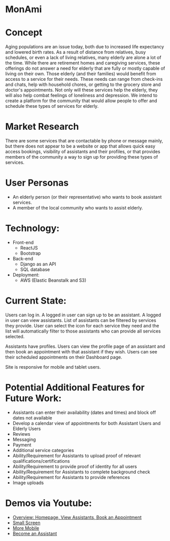 # MonAmi

# Concept
Aging populations are an issue today, both due to increased life expectancy and lowered birth rates. As a result of distance from relatives, busy schedules, or even a lack of living relatives, many elderly are alone a lot of the time. While there are retirement homes and caregiving services, these offerings do not answer a need for elderly that are fully or mostly capable of living on their own. Those elderly (and their families) would benefit from access to a service for their needs. These needs can range from check-ins and chats, help with household chores, or getting to the grocery store and doctor's appointments. Not only will these services help the elderly, they will also help combat feelings of loneliness and depression. We intend to create a platform for the community that would allow people to offer and schedule these types of services for elderly.

# Market Research
There are some services that are contactable by phone or message mainly, but there does not appear to be a website or app that allows quick easy access bookings, visibility of assistants and their profiles, or that provides members of the community a way to sign up for providing these types of services.

# User Personas
  - An elderly person (or their representative) who wants to book assistant services.
  - A member of the local community who wants to assist elderly.

# Technology:
  - Front-end
      - ReactJS
      - Bootstrap
  - Back-end
      - Django as an API
      - SQL database
  - Deployment:
      - AWS (Elastic Beanstalk and S3)

# Current State:
Users can log in.  A logged in user can sign up to be an assistant.  A logged in user can view assistants.  List of assistants can be filtered by services they provide.  User can select the icon for each service they need and the list will automatically filter to those assistants who can provide all services selected.

Assistants have profiles.  Users can view the profile page of an assistant and then book an appointment with that assistant if they wish.  Users can see their scheduled appointments on their Dashboard page.

Site is responsive for mobile and tablet users.

# Potential Additional Features for Future Work:
- Assistants can enter their availability (dates and times) and block off dates not available
- Develop a calendar view of appointments for both Assistant Users and Elderly Users
- Reviews
- Messaging
- Payment
- Additional service categories
- Ability/Requirement for Assistants to upload proof of relevant qualifications/certifications
- Ability/Requirement to provide proof of identity for all users
- Ability/Requirement for Assistants to complete background check
- Ability/Requirement for Assistants to provide references
- Image uploads

# Demos via Youtube:
- [Overview: Homepage, View Assistants, Book an Appointment](https://youtu.be/XkRte8NbgPI)
- [Small Screen](https://youtu.be/vp2jwvTZNl0)
- [More Mobile](https://youtu.be/CUh6bj74D4g)
- [Become an Assistant](https://youtu.be/cktXviTLBeY)
